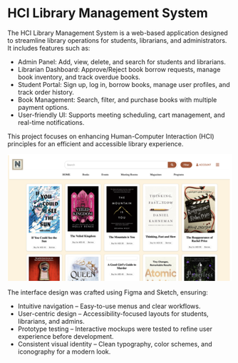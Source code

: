 # HCI Library Management System

The HCI Library Management System is a web-based application designed to streamline library operations for students, librarians, and administrators. It includes features such as:
- Admin Panel: Add, view, delete, and search for students and librarians.
- Librarian Dashboard: Approve/Reject book borrow requests, manage book inventory, and track overdue books.
- Student Portal: Sign up, log in, borrow books, manage user profiles, and track order history.
- Book Management: Search, filter, and purchase books with multiple payment options.
- User-friendly UI: Supports meeting scheduling, cart management, and real-time notifications.
  
This project focuses on enhancing Human-Computer Interaction (HCI) principles for an efficient and accessible library experience.

![Alt text](https://github.com/K26almulla/Library-System-/blob/main/photo.jpg)

The interface design was crafted using Figma and Sketch, ensuring:

- Intuitive navigation – Easy-to-use menus and clear workflows.
- User-centric design – Accessibility-focused layouts for students, librarians, and admins.
- Prototype testing – Interactive mockups were tested to refine user experience before development.
- Consistent visual identity – Clean typography, color schemes, and iconography for a modern look.
